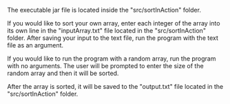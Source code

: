 The executable jar file is located inside the "src/sortInAction" folder.

If you would like to sort your own array, enter each integer of the array into its own line in the "inputArray.txt" file located in the "src/sortInAction" folder.
After saving your input to the text file, run the program with the text file as an argument.

If you would like to run the program with a random array, run the program with no arguments. The user will be prompted to enter the size of the random array and then it will be sorted.

After the array is sorted, it will be saved to the "output.txt" file located in the "src/sortInAction" folder.

